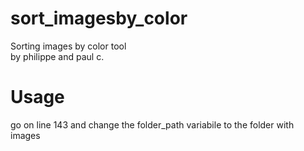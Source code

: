 # sort_imagesby_color
Sorting images by color tool  
by philippe and paul c.  
# Usage
go on line 143 and change the folder_path variabile to the folder with images
